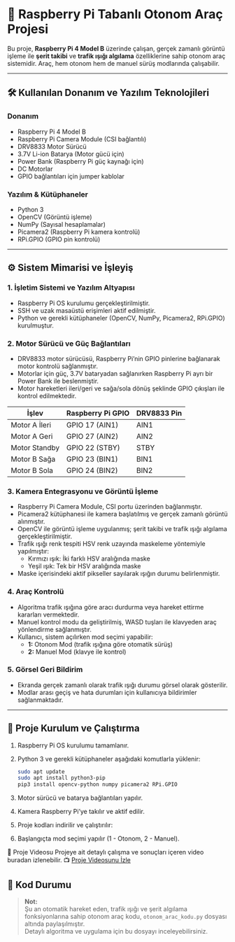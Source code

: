 # 🚗 Raspberry Pi Tabanlı Otonom Araç Projesi

Bu proje, **Raspberry Pi 4 Model B** üzerinde çalışan, gerçek zamanlı görüntü işleme ile **şerit takibi** ve **trafik ışığı algılama** özelliklerine sahip otonom araç sistemidir. Araç, hem otonom hem de manuel sürüş modlarında çalışabilir.

---

## 🛠️ Kullanılan Donanım ve Yazılım Teknolojileri

### Donanım
- Raspberry Pi 4 Model B
- Raspberry Pi Camera Module (CSI bağlantılı)
- DRV8833 Motor Sürücü
- 3.7V Li-ion Batarya (Motor gücü için)
- Power Bank (Raspberry Pi güç kaynağı için)
- DC Motorlar
- GPIO bağlantıları için jumper kablolar

### Yazılım & Kütüphaneler
- Python 3
- OpenCV (Görüntü işleme)
- NumPy (Sayısal hesaplamalar)
- Picamera2 (Raspberry Pi kamera kontrolü)
- RPi.GPIO (GPIO pin kontrolü)

---

## ⚙️ Sistem Mimarisi ve İşleyiş

### 1. İşletim Sistemi ve Yazılım Altyapısı
- Raspberry Pi OS kurulumu gerçekleştirilmiştir.
- SSH ve uzak masaüstü erişimleri aktif edilmiştir.
- Python ve gerekli kütüphaneler (OpenCV, NumPy, Picamera2, RPi.GPIO) kurulmuştur.

### 2. Motor Sürücü ve Güç Bağlantıları
- DRV8833 motor sürücüsü, Raspberry Pi’nin GPIO pinlerine bağlanarak motor kontrolü sağlanmıştır.
- Motorlar için güç, 3.7V bataryadan sağlanırken Raspberry Pi ayrı bir Power Bank ile beslenmiştir.
- Motor hareketleri ileri/geri ve sağa/sola dönüş şeklinde GPIO çıkışları ile kontrol edilmektedir.

| İşlev          | Raspberry Pi GPIO | DRV8833 Pin |
|----------------|-------------------|-------------|
| Motor A İleri  | GPIO 17 (AIN1)    | AIN1        |
| Motor A Geri   | GPIO 27 (AIN2)    | AIN2        |
| Motor Standby  | GPIO 22 (STBY)    | STBY        |
| Motor B Sağa   | GPIO 23 (BIN1)    | BIN1        |
| Motor B Sola   | GPIO 24 (BIN2)    | BIN2        |

### 3. Kamera Entegrasyonu ve Görüntü İşleme
- Raspberry Pi Camera Module, CSI portu üzerinden bağlanmıştır.
- Picamera2 kütüphanesi ile kamera başlatılmış ve gerçek zamanlı görüntü alınmıştır.
- OpenCV ile görüntü işleme uygulanmış; şerit takibi ve trafik ışığı algılama gerçekleştirilmiştir.
- Trafik ışığı renk tespiti HSV renk uzayında maskeleme yöntemiyle yapılmıştır:
  - Kırmızı ışık: İki farklı HSV aralığında maske
  - Yeşil ışık: Tek bir HSV aralığında maske
- Maske içerisindeki aktif pikseller sayılarak ışığın durumu belirlenmiştir.

### 4. Araç Kontrolü
- Algoritma trafik ışığına göre aracı durdurma veya hareket ettirme kararları vermektedir.
- Manuel kontrol modu da geliştirilmiş, WASD tuşları ile klavyeden araç yönlendirme sağlanmıştır.
- Kullanıcı, sistem açılırken mod seçimi yapabilir:
  - **1:** Otonom Mod (trafik ışığına göre otomatik sürüş)
  - **2:** Manuel Mod (klavye ile kontrol)

### 5. Görsel Geri Bildirim
- Ekranda gerçek zamanlı olarak trafik ışığı durumu görsel olarak gösterilir.
- Modlar arası geçiş ve hata durumları için kullanıcıya bildirimler sağlanmaktadır.

---

## 📂 Proje Kurulum ve Çalıştırma

1. Raspberry Pi OS kurulumu tamamlanır.
2. Python 3 ve gerekli kütüphaneler aşağıdaki komutlarla yüklenir:
   ```bash
   sudo apt update
   sudo apt install python3-pip
   pip3 install opencv-python numpy picamera2 RPi.GPIO

3. Motor sürücü ve batarya bağlantıları yapılır.

4. Kamera Raspberry Pi’ye takılır ve aktif edilir.

5. Proje kodları indirilir ve çalıştırılır:

6. Başlangıçta mod seçimi yapılır (1 - Otonom, 2 - Manuel).

🎥 Proje Videosu
Projeye ait detaylı çalışma ve sonuçları içeren video buradan izlenebilir.
📺 [Proje Videosunu İzle](https://www.youtube.com/watch?v=EHhP65NESIM)

## 📂 Kod Durumu

> **Not:**  
> Şu an otomatik hareket eden, trafik ışığı ve şerit algılama fonksiyonlarına sahip otonom araç kodu, `otonom_arac_kodu.py` dosyası altında paylaşılmıştır.  
> Detaylı algoritma ve uygulama için bu dosyayı inceleyebilirsiniz.
